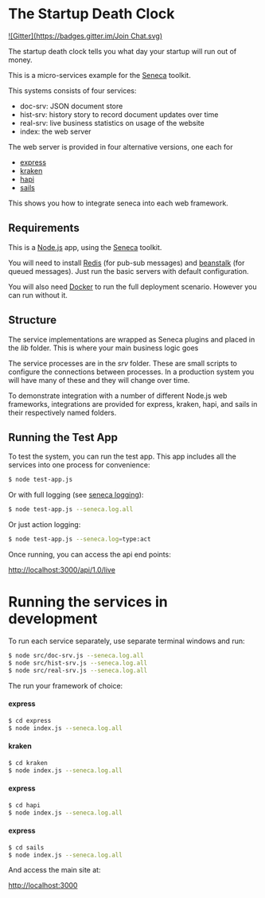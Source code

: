 
# The Startup Death Clock
[![Gitter](https://badges.gitter.im/Join Chat.svg)](https://gitter.im/ErikOrjehag/startupdeathclock?utm_source=badge&utm_medium=badge&utm_campaign=pr-badge&utm_content=badge)

The startup death clock tells you what day your startup will run out of money.

This is a micro-services example for the [Seneca](http://senecajs.org) toolkit.

This systems consists of four services:

   * doc-srv: JSON document store
   * hist-srv: history story to record document updates over time
   * real-srv: live business statistics on usage of the website
   * index: the web server

The web server is provided in four alternative versions, one each for

   * [express](http://expressjs.com)
   * [kraken](http://krakenjs.com)
   * [hapi](http://hapijs.com)
   * [sails](http://sailsjs.org)

This shows you how to integrate seneca into each web framework.


## Requirements

This is a [Node.js](http://nodejs.org) app, using the [Seneca](http://senecajs.org) toolkit.

You will need to install [Redis](http://redis.io/) (for pub-sub messages) and
[beanstalk](http://kr.github.io/beanstalkd/) (for queued messages). Just run the basic servers with default configuration.

You will also need [Docker](http://docker.com) to run the full deployment scenario. However you can run without it.


## Structure

The service implementations are wrapped as Seneca plugins and placed
in the _lib_ folder. This is where your main business logic goes

The service processes are in the _srv_ folder. These are small scripts
to configure the connections between processes. In a production system
you will have many of these and they will change over time.

To demonstrate integration with a number of different Node.js web frameworks,
integrations are provided for express, kraken, hapi, and sails in their
respectively named folders.


## Running the Test App

To test the system, you can run the test app. This app includes all the services into one process for convenience:

```bash
$ node test-app.js
```

Or with full logging 
(see [seneca logging](http://senecajs.org/logging-example.html)):

```bash
$ node test-app.js --seneca.log.all
```

Or just action logging:

```bash
$ node test-app.js --seneca.log=type:act
```

Once running, you can access the api end points:

[http://localhost:3000/api/1.0/live](http://localhost:3000/api/1.0/live)


# Running the services in development

To run each service separately, use separate terminal windows and run:

```bash
$ node src/doc-srv.js --seneca.log.all
$ node src/hist-srv.js --seneca.log.all
$ node src/real-srv.js --seneca.log.all
```

The run your framework of choice:

#### express

```bash
$ cd express
$ node index.js --seneca.log.all
```

#### kraken

```bash
$ cd kraken
$ node index.js --seneca.log.all
```

#### express

```bash
$ cd hapi
$ node index.js --seneca.log.all
```

#### express

```bash
$ cd sails
$ node index.js --seneca.log.all
```

And access the main site at:

[http://localhost:3000](http://localhost:3000)

















